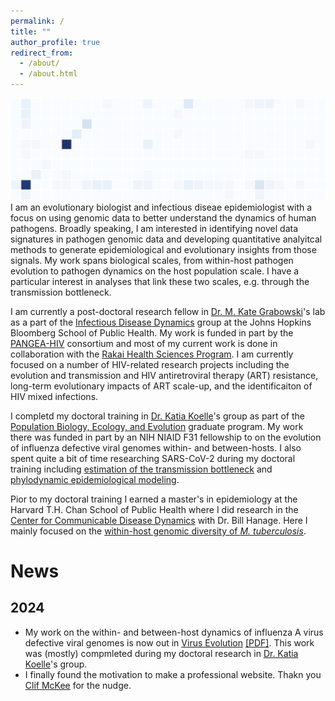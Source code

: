 ```yaml
---
permalink: /
title: ""
author_profile: true
redirect_from: 
  - /about/
  - /about.html
---
```

![background](/files/background.png)
I am an evolutionary biologist and infectious diseae epidemiologist with a focus on using genomic data to better understand the dynamics of human pathogens. Broadly speaking, I am interested in identifying novel data signatures in pathogen genomic data and developing quantitative analyitcal methods to generate epidemiological and evolutionary insights from those signals. My work spans biological scales, from within-host pathogen evolution to pathogen dynamics on the host population scale. I have a particular interest in analyses that link these two scales, e.g. through the transmission bottleneck. 

I am currently a post-doctoral research fellow in [Dr. M. Kate Grabowski](https://profiles.hopkinsmedicine.org/provider/Kate+K.+Grabowski/2777015)'s lab as a part of the [Infectious Disease Dynamics](https://www.iddynamics.jhsph.edu) group at the Johns Hopkins Bloomberg School of Public Health. My work is funded in part by the [PANGEA-HIV](https://www.pangea-hiv.org) consortium and most of my current work is done in collaboration with the [Rakai Health Sciences Program](https://www.rhsp.org). I am currently focused on a number of HIV-related research projects including the evolution and transmission and HIV antiretroviral therapy (ART) resistance, long-term evolutionary impacts of ART scale-up, and the identificaiton of HIV mixed infections. 

I completd my doctoral training in [Dr. Katia Koelle](https://scholarblogs.emory.edu/koellelab/)'s group as part of the [Population Biology, Ecology, and Evolution](https://biomed.emory.edu/PROGRAM_SITES/PBEE/index.html) graduate program. My work there was funded in part by an NIH NIAID F31 fellowship to on the evolution of influenza defective viral genomes within- and between-hosts. I also spent quite a bit of time researching SARS-CoV-2 during my doctoral training including [estimation of the transmission bottleneck](https://doi.org/10.1126/scitranslmed.abh1803) and [phylodynamic epidemiological modeling](https://www.nature.com/articles/s41467-020-19248-0). 

Pior to my doctoral training I earned a master's in epidemiology at the Harvard T.H. Chan School of Public Health where I did research in the [Center for Communicable Disease Dynamics](https://ccdd.hsph.harvard.edu) with Dr. Bill Hanage. Here I mainly focused on the [within-host genomic diversity of *M. tuberculosis*](https://doi.org/10.1099/mgen.0.000217). 

# News
## 2024
- My work on the within- and between-host dynamics of influenza A virus defective viral genomes is now out in [Virus Evolution](https://doi.org/10.1093/ve/veae042) [\[PDF\]](https://m-a-martin.github.io/files/influenza_dvgs.pdf). This work was (mostly) compmleted during my doctoral research in [Dr. Katia Koelle](https://scholarblogs.emory.edu/koellelab/)'s group. 
- I finally found the motivation to make a professional website. Thakn you [Clif McKee](https://clifmckee.github.io) for the nudge. 

